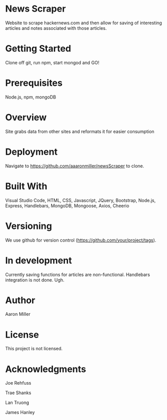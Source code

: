 # News Scraper
Website to scrape hackernews.com and then allow for saving of interesting articles and notes associated with those articles.

# Getting Started
Clone off git, run npm, start mongod and GO!

# Prerequisites
Node.js, npm, mongoDB

# Overview
Site grabs data from other sites and reformats it for easier consumption

# Deployment
Navigate to https://github.com/aaaronmiller/newsScraper to clone.

# Built With
Visual Studio Code, HTML, CSS, Javascript, JQuery, Bootstrap, Node.js, Express, Handlebars, MongoDB, Mongoose, Axios, Cheerio

# Versioning
We use github for version control (https://github.com/your/project/tags).

# In development
Currently saving functions for articles are non-functional. Handlebars integration is not done. Ugh.

# Author
Aaron Miller

# License
This project is not licensed.

# Acknowledgments

Joe Rehfuss

Trae Shanks

Lan Truong

James Hanley
